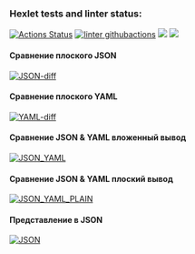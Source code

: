 ### Hexlet tests and linter status:
[![Actions Status](https://github.com/JunglePowa/frontend-project-lvl2/workflows/hexlet-check/badge.svg)](https://github.com/JunglePowa/frontend-project-lvl2/actions)
[![linter githubactions](https://github.com/JunglePowa/frontend-project-lvl2/actions/workflows/linter.yml/badge.svg)](https://github.com/JunglePowa/frontend-project-lvl2/actions)
<a href="https://codeclimate.com/github/codeclimate/codeclimate/maintainability"><img src="https://api.codeclimate.com/v1/badges/a99a88d28ad37a79dbf6/maintainability" /></a>
<a href="https://codeclimate.com/github/codeclimate/codeclimate/test_coverage"><img src="https://api.codeclimate.com/v1/badges/a99a88d28ad37a79dbf6/test_coverage" /></a>

#### Сравнение плоского JSON

[![JSON-diff](https://asciinema.org/a/nRrT1lVlhdrIYHNhxX8eoC8dq.svg)](https://asciinema.org/a/nRrT1lVlhdrIYHNhxX8eoC8dq)

#### Сравнение плоского YAML

[![YAML-diff](https://asciinema.org/a/aRrbXPlI2O7Q0ru0xIB61VoFx.svg)](https://asciinema.org/a/aRrbXPlI2O7Q0ru0xIB61VoFx)

#### Сравнение JSON & YAML вложенный вывод
[![JSON_YAML](https://asciinema.org/a/LZKmeWdfCKGcqKOJLmS2a0GhX.svg)](https://asciinema.org/a/LZKmeWdfCKGcqKOJLmS2a0GhX)

#### Сравнение JSON & YAML плоский вывод
[![JSON_YAML_PLAIN](https://asciinema.org/a/r0MfWaLpOTA2opMaTqgMdB30B.svg)](https://asciinema.org/a/r0MfWaLpOTA2opMaTqgMdB30B)

#### Представление в JSON
[![JSON](https://asciinema.org/a/LMXNJf7Fuo2AK6VI2JNODWpUiB.svg)](https://asciinema.org/a/LMXNJf7Fuo2AK6VI2JNODWpUi)